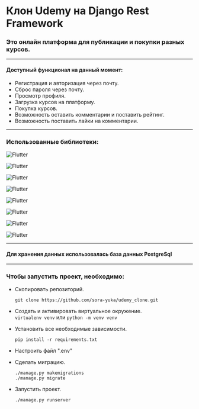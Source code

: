 # Клон Udemy на Django Rest Framework

### Это онлайн платформа для публикации и покупки разных курсов.
---
#### Доступный функционал на данный момент:

  - Регистрация и авторизация через почту.
  - Сброс пароля через почту.
  - Просмотр профиля.
  - Загрузка курсов на платформу.
  - Покупка курсов.
  - Возможность оставить комментарии и поставить рейтинг.
  - Возможность поставить лайки на комментарии.

---

### Использованные библиотеки:

![Flutter](https://img.shields.io/badge/-Django-yellow?style=for-the-badge&logo=python) 

![Flutter](https://img.shields.io/badge/-Django_Rest-yellow?style=for-the-badge&logo=python)

![Flutter](https://img.shields.io/badge/-Simple_JWT-yellow?style=for-the-badge&logo=python)

![Flutter](https://img.shields.io/badge/-psycopg2_binary-yellow?style=for-the-badge&logo=python)

![Flutter](https://img.shields.io/badge/-django_filter-yellow?style=for-the-badge&logo=python)

![Flutter](https://img.shields.io/badge/-drf_yasg-yellow?style=for-the-badge&logo=python)

![Flutter](https://img.shields.io/badge/-celery_[redis]-yellow?style=for-the-badge&logo=python)

![Flutter](https://img.shields.io/badge/-pillow-yellow?style=for-the-badge&logo=python)

---

#### Для хранения данных использовалась база данных PostgreSql

---

### Чтобы запустить проект, необходимо:

  - Скопировать репозиторий.
    ```
    git clone https://github.com/sora-yuka/udemy_clone.git
    ```

  - Создать и активировать виртуальное окружение.  
    ```virtualenv venv``` или ```python -m venv venv```


  - Установить все необходимые зависимости.
    ```
    pip install -r requirements.txt
    ``` 

  - Настроить файл ".env"
 
  - Сделать миграцию.
    ```
    ./manage.py makemigrations
    ./manage.py migrate
    ``` 

  - Запустить проект.
    ```
    ./manage.py runserver
    ``` 
